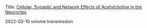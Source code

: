 Title: [Cellular, Synaptic and Network Effects of Acetylcholine in the Neocortex](../Colangelo_2010_Cellular,%20Synaptic%20and%20Network%20Effects%20of%20Acetylcholine%20in%20the%20Neocortex.pdf)

2022-03-10
volume transmission

